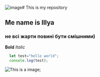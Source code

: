 ![image](https://github.com/MrKopchick/Repository/assets/145700600/9a8e754c-58fb-400b-9e70-a8bd5c0c4a6f)# This is my repository
## Me name is Illya 
### не всі жарти повині бути смішними)
**Bold**
*Italic*

```javascript
  let test="hello world";
  console.log(test);
```

![This is a image](https://thegraphicsfairy.com/wp-content/uploads/2015/07/Natural-History-Fish-Image-GraphicsFairy.jpg);
  
